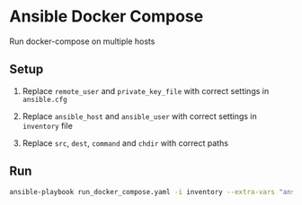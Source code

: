 # Ansible Docker Compose

Run docker-compose on multiple hosts

## Setup

1. Replace `remote_user` and `private_key_file` with correct settings in `ansible.cfg`

2. Replace `ansible_host` and `ansible_user` with correct settings in `inventory` file

3. Replace `src`, `dest`, `command` and `chdir` with correct paths

## Run

```bash
ansible-playbook run_docker_compose.yaml -i inventory --extra-vars "ansible_sudo_pass=<sudo_password>"
```
